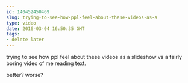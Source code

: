```yaml
---
id: 140452450469
slug: trying-to-see-how-ppl-feel-about-these-videos-as-a
type: video
date: 2016-03-04 16:50:35 GMT
tags:
- delete later
---
```

trying to see how ppl feel about these videos as a slideshow vs a fairly boring video of me reading text.

better? worse?